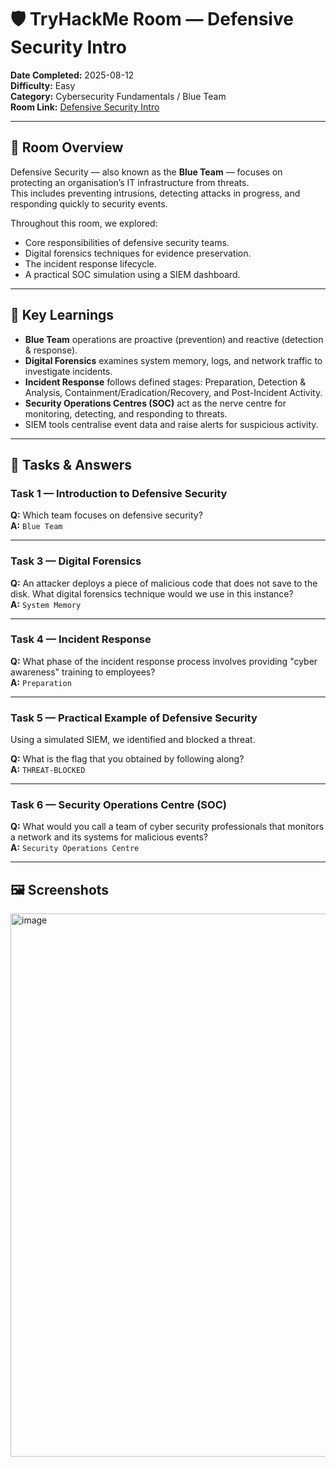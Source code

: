 # 🛡️ TryHackMe Room — Defensive Security Intro

**Date Completed:** 2025-08-12  
**Difficulty:** Easy  
**Category:** Cybersecurity Fundamentals / Blue Team  
**Room Link:** [Defensive Security Intro]([https://tryhackme.com/room/defensivesecurity](https://tryhackme.com/room/defensivesecurityintroqW))

---

## 📜 Room Overview
Defensive Security — also known as the **Blue Team** — focuses on protecting an organisation’s IT infrastructure from threats.  
This includes preventing intrusions, detecting attacks in progress, and responding quickly to security events.

Throughout this room, we explored:
- Core responsibilities of defensive security teams.
- Digital forensics techniques for evidence preservation.
- The incident response lifecycle.
- A practical SOC simulation using a SIEM dashboard.

---

## 🧠 Key Learnings
- **Blue Team** operations are proactive (prevention) and reactive (detection & response).
- **Digital Forensics** examines system memory, logs, and network traffic to investigate incidents.
- **Incident Response** follows defined stages: Preparation, Detection & Analysis, Containment/Eradication/Recovery, and Post-Incident Activity.
- **Security Operations Centres (SOC)** act as the nerve centre for monitoring, detecting, and responding to threats.
- SIEM tools centralise event data and raise alerts for suspicious activity.

---

## 📝 Tasks & Answers

### **Task 1 — Introduction to Defensive Security**
**Q:** Which team focuses on defensive security?  
**A:** `Blue Team`

---

### **Task 3 — Digital Forensics**
**Q:** An attacker deploys a piece of malicious code that does not save to the disk. What digital forensics technique would we use in this instance?  
**A:** `System Memory`

---

### **Task 4 — Incident Response**
**Q:** What phase of the incident response process involves providing "cyber awareness" training to employees?  
**A:** `Preparation`

---

### **Task 5 — Practical Example of Defensive Security**
Using a simulated SIEM, we identified and blocked a threat.

**Q:** What is the flag that you obtained by following along?  
**A:** `THREAT-BLOCKED`

---

### **Task 6 — Security Operations Centre (SOC)**
**Q:** What would you call a team of cyber security professionals that monitors a network and its systems for malicious events?  
**A:** `Security Operations Centre`

---

## 🖼️ Screenshots
<img width="1918" height="869" alt="image" src="https://github.com/user-attachments/assets/d621553f-5942-494d-9a83-d061bda32ccd" />
